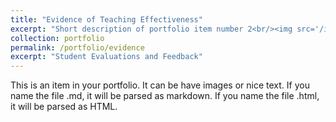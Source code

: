 ```yaml
---
title: "Evidence of Teaching Effectiveness"
excerpt: "Short description of portfolio item number 2<br/><img src='/images/500x300.png'>"
collection: portfolio
permalink: /portfolio/evidence
excerpt: "Student Evaluations and Feedback"
---
```


This is an item in your portfolio. It can be have images or nice text. If you name the file .md, it will be parsed as markdown. If you name the file .html, it will be parsed as HTML. 
